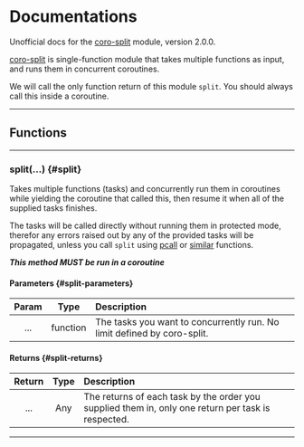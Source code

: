 # Documentations

Unofficial docs for the [coro-split](https://github.com/luvit/lit/blob/master/deps/coro-split.lua) module, version 2.0.0.

[coro-split](https://github.com/luvit/lit/blob/master/deps/coro-split.lua) is single-function module that takes multiple functions as input, and runs them in concurrent coroutines.

We will call the only function return of this module `split`. You should always call this inside a coroutine.

----

## Functions

----

### split(...) {#split}

Takes multiple functions (tasks) and concurrently run them in coroutines while yielding the coroutine that called this, then resume it when all of the supplied tasks finishes.

The tasks will be called directly without running them in protected mode, therefor any errors raised out by any of the provided tasks will be propagated, unless you call `split` using [pcall](https://www.lua.org/manual/5.4/manual.html#pdf-pcall) or [similar](https://www.lua.org/manual/5.4/manual.html#pdf-xpcall) functions.

***This method MUST be run in a coroutine***

#### Parameters {#split-parameters}

| Param | Type   | Description |
|:-----:|:------:|:------------|
| ...   | function | The tasks you want to concurrently run. No limit defined by coro-split. |

#### Returns {#split-returns}

| Return | Type   | Description |
|:------:|:------:|:------------|
| ...    | Any    | The returns of each task by the order you supplied them in, only one return per task is respected. |

----
